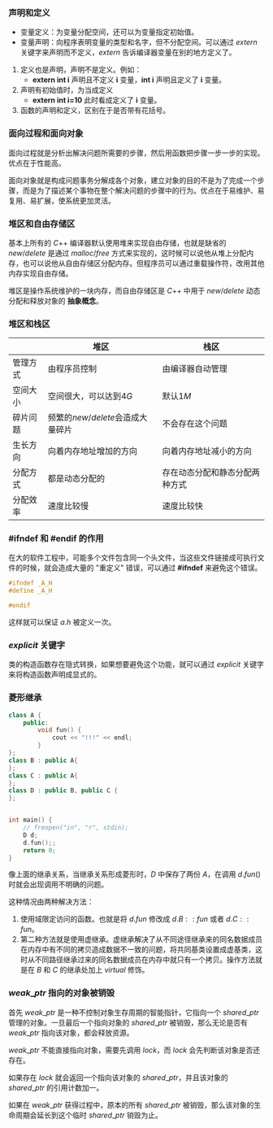 ### 声明和定义
- 变量定义：为变量分配空间，还可以为变量指定初始值。
- 变量声明：向程序表明变量的类型和名字，但不分配空间。可以通过 $extern$ 关键字来声明而不定义，$extern$ 告诉编译器变量在别的地方定义了。

1. 定义也是声明，声明不是定义。例如：
   - **extern int i** 声明且不定义 **i** 变量，**int i** 声明且定义了 **i** 变量。
2. 声明有初始值时，为当成定义
   - **extern int i=10** 此时看成定义了 **i** 变量。
3. 函数的声明和定义，区别在于是否带有花括号。

### 面向过程和面向对象
面向过程就是分析出解决问题所需要的步骤，然后用函数把步骤一步一步的实现。优点在于性能高。

面向对象就是构成问题事务分解成各个对象，建立对象的目的不是为了完成一个步骤，而是为了描述某个事物在整个解决问题的步骤中的行为。优点在于易维护、易复用、易扩展，使系统更加灵活。

### 堆区和自由存储区
基本上所有的 $C$++ 编译器默认使用堆来实现自由存储，也就是缺省的 $new/delete$ 是通过 $malloc/free$ 方式来实现的，这时候可以说他从堆上分配内存，也可以说他从自由存储区分配内存。但程序员可以通过重载操作符，改用其他内存实现自由存储。

堆区是操作系统维护的一块内存，而自由存储区是 $C$++ 中用于 $new/delete$ 动态分配和释放对象的 **抽象概念**。

### 堆区和栈区
|          | 堆区                             | 栈区                           |
| -------- | -------------------------------- | ------------------------------ |
| 管理方式 | 由程序员控制                     | 由编译器自动管理               |
| 空间大小 | 空间很大，可以达到$4G$           | 默认$1M$                       |
| 碎片问题 | 频繁的$new/delete$会造成大量碎片 | 不会存在这个问题               |
| 生长方向 | 向着内存地址增加的方向           | 向着内存地址减小的方向         |
| 分配方式 | 都是动态分配的                   | 存在动态分配和静态分配两种方式 |
| 分配效率 | 速度比较慢                       | 速度比较快                     |


### #ifndef 和 #endif 的作用
在大的软件工程中，可能多个文件包含同一个头文件，当这些文件链接成可执行文件的时候，就会造成大量的 "重定义" 错误，可以通过 **#ifndef** 来避免这个错误。
```cpp
#ifndef _A_H
#define _A_H

#endif
```
这样就可以保证 $a.h$ 被定义一次。

### $explicit$ 关键字
类的构造函数存在隐式转换，如果想要避免这个功能，就可以通过 $explicit$ 关键字来将构造函数声明成显式的。

### 菱形继承
```cpp
class A {
	public:
		void fun() {
			cout << "!!!" << endl;
		}
};
class B : public A{
};
class C : public A{
};
class D : public B, public C {
};


int main() {
	// freopen("in", "r", stdin);
	D d;
	d.fun();;
	return 0;
}
```
像上面的继承关系，当继承关系形成菱形时，$D$ 中保存了两份 $A$，在调用 $d.fun()$ 时就会出现调用不明确的问题。

这种情况由两种解决方法：
1. 使用域限定访问的函数。也就是将 $d.fun$ 修改成 $d.B::fun$ 或者 $d.C::fun$。
2. 第二种方法就是使用虚继承。虚继承解决了从不同途径继承来的同名数据成员在内存中有不同的拷贝造成数据不一致的问题，将共同基类设置成虚基类，这时从不同路径继承过来的同名数据成员在内存中就只有一个拷贝。操作方法就是在 $B$ 和 $C$ 的继承处加上 $virtual$ 修饰。

### $weak\_ptr$ 指向的对象被销毁
首先 $weak\_ptr$ 是一种不控制对象生存周期的智能指针，它指向一个 $shared\_ptr$ 管理的对象。一旦最后一个指向对象的 $shared\_ptr$ 被销毁，那么无论是否有 $weak\_ptr$ 指向该对象，都会释放资源。

$weak\_ptr$ 不能直接指向对象，需要先调用 $lock$，而 $lock$ 会先判断该对象是否还存在。

如果存在 $lock$ 就会返回一个指向该对象的 $shared\_ptr$，并且该对象的 $shared\_ptr$ 的引用计数加一。

如果在 $weak\_ptr$ 获得过程中，原本的所有 $shared\_ptr$ 被销毁，那么该对象的生命周期会延长到这个临时 $shared\_ptr$ 销毁为止。

